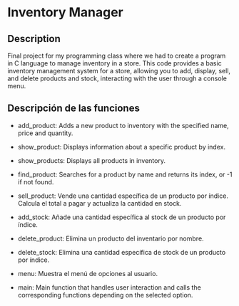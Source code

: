 # Inventory Manager

## Description 
Final project for my programming class where we had to create a program in C language to manage inventory in a store.
This code provides a basic inventory management system for a store, allowing you to add, display, sell, and delete products and stock, interacting with the user through a console menu.

## Descripción de las funciones
* add_product:
Adds a new product to inventory with the specified name, price and quantity.

* show_product:
Displays information about a specific product by index.

* show_products:
Displays all products in inventory.

* find_product:
Searches for a product by name and returns its index, or -1 if not found.

* sell_product:
Vende una cantidad específica de un producto por índice. Calcula el total a pagar y actualiza la cantidad en stock.

* add_stock:
Añade una cantidad específica al stock de un producto por índice.

* delete_product:
Elimina un producto del inventario por nombre.

* delete_stock:
Elimina una cantidad específica de stock de un producto por índice.

* menu:
Muestra el menú de opciones al usuario.

* main:
Main function that handles user interaction and calls the corresponding functions depending on the selected option.

<!-- # MULTIPLE LINEAL REGRESSION - NBA Prediction

## Description
Given a data set with information of some NBA players and their attributes, we will predict how much does it grow the rating of the team .

* **API** <br> Folder with basic files to generate an API
    * index.html: Basic interface structure.
    * main.py: Script with all the routes of the functions needed.

* **Data_Cleaning** <br> Folder with necessary scripts to clean the raw data.
    * cleaning_class.py: Script with the class created to clean the raw data.
    * analisys_of_data.ipynb: Jupyter Notebook with the documentation of cleaning_class.

* **Databases** <br> Folder to store all the CSV files used in this lineal regression.
    * raw_data.csv: Data downloaded from Kaggle which will be used in this prediction.

* **Prediction_Model** <br> Folder to store class created to do the prediction.
    * MLRegression.py: Class 'multiple_linear_regression' is declared

## Made By
- Barrera Chan Sergio Johanan
- Buenfil Góngora Ariel Joel
- Cel Vazquez Juan Antonio
- Monroy Minero Diego-->
